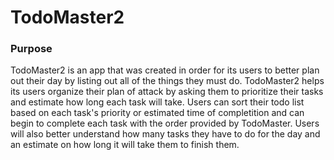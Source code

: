 # TodoMaster2
### Purpose
TodoMaster2 is an app that was created in order for its users to better plan out their day by listing out all of the things they must do. TodoMaster2 helps its users organize their plan of attack by asking them to prioritize their tasks and estimate how long each task will take. Users can sort their todo list based on each task's priority or estimated time of completition and can begin to complete each task with the order provided by TodoMaster. Users will also better understand how many tasks they have to do for the day and an estimate on how long it will take them to finish them.
